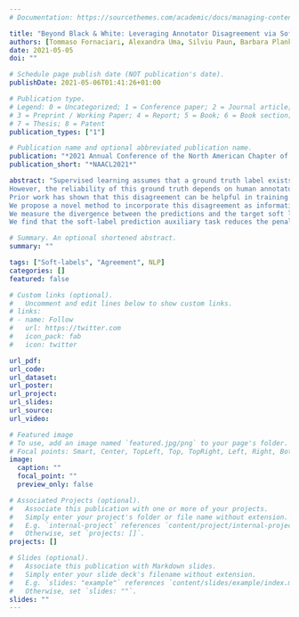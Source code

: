 ```yaml
---
# Documentation: https://sourcethemes.com/academic/docs/managing-content/

title: "Beyond Black & White: Leveraging Annotator Disagreement via Soft-Label Multi-Task Learning"
authors: [Tommaso Fornaciari, Alexandra Uma, Silviu Paun, Barbara Plank, Dirk Hovy and Massimo Poesio]
date: 2021-05-05
doi: ""

# Schedule page publish date (NOT publication's date).
publishDate: 2021-05-06T01:41:26+01:00

# Publication type.
# Legend: 0 = Uncategorized; 1 = Conference paper; 2 = Journal article;
# 3 = Preprint / Working Paper; 4 = Report; 5 = Book; 6 = Book section;
# 7 = Thesis; 8 = Patent
publication_types: ["1"]

# Publication name and optional abbreviated publication name.
publication: "*2021 Annual Conference of the North American Chapter of the Association for Computational Linguistics*"
publication_short: "*NAACL2021*"

abstract: "Supervised learning assumes that a ground truth label exists. 
However, the reliability of this ground truth depends on human annotators, who often disagree. 
Prior work has shown that this disagreement can be helpful in training models.
We propose a novel method to incorporate this disagreement as information: in addition to the standard error computation, we use soft labels (i.e., probability distributions over the annotator labels) as an auxiliary task in a multi-task neural network.
We measure the divergence between the predictions and the target soft labels with several loss-functions and evaluate the models on various NLP tasks.
We find that the soft-label prediction auxiliary task reduces the penalty for errors on ambiguous entities and thereby mitigates overfitting. It significantly improves performance across tasks beyond the standard approach and prior work."

# Summary. An optional shortened abstract.
summary: ""

tags: ["Soft-labels", "Agreement", NLP]
categories: []
featured: false

# Custom links (optional).
#   Uncomment and edit lines below to show custom links.
# links:
# - name: Follow
#   url: https://twitter.com
#   icon_pack: fab
#   icon: twitter

url_pdf: 
url_code: 
url_dataset:
url_poster:
url_project:
url_slides:
url_source:
url_video:

# Featured image
# To use, add an image named `featured.jpg/png` to your page's folder.
# Focal points: Smart, Center, TopLeft, Top, TopRight, Left, Right, BottomLeft, Bottom, BottomRight.
image:
  caption: ""
  focal_point: ""
  preview_only: false

# Associated Projects (optional).
#   Associate this publication with one or more of your projects.
#   Simply enter your project's folder or file name without extension.
#   E.g. `internal-project` references `content/project/internal-project/index.md`.
#   Otherwise, set `projects: []`.
projects: []

# Slides (optional).
#   Associate this publication with Markdown slides.
#   Simply enter your slide deck's filename without extension.
#   E.g. `slides: "example"` references `content/slides/example/index.md`.
#   Otherwise, set `slides: ""`.
slides: ""
---
```

